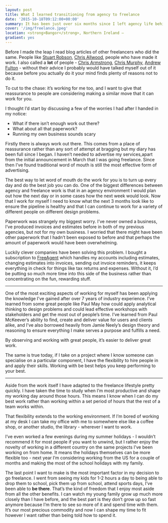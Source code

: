 ```yaml
---
layout: post
title: What I learned transitioning from agency to freelance
date: '2015-10-18T09:12:00+00:00'
summary: It has been just over six months since I left agency life behind and started a new chapter in my career as a freelance designer.  Now is the perfect time to stop and reflect on what the last six months have been like and share my journey.
cover: '/img/freelance.jpeg'
location: <strong>Bangor</strong>, Northern Ireland —
gradient: yes
---
```


Before I made the leap I read blog articles of other freelancers who did the same. People like [Stuart Robson](http://www.alwaystwisted.com/), [Chris Allwood](http://cdja.co.uk/), people who have made it work. I also called a **lot** of people - [Chris Armstrong](http://chris-armstrong.com/), [Chris Murphy](http://www.christophermurphy.org/), [Andrew Fulton](https://theturf.io/) - without their advice I probably would have talked myself out of it because before you actually do it your mind finds plenty of reasons not to do it.

To cut to the chase: it’s working for me too, and I want to give that reassurance to people are considering making a similar move that it can work for you.

I thought I’d start by discussing a few of the worries I had after I handed in my notice:

- What if there isn’t enough work out there?
- What about all that paperwork?
- Running my own business sounds scary

Firstly there is always work out there. This comes from a place of reassurance rather than any sort of attempt at bragging but my diary has been full since I began. I haven’t needed to advertise my services,apart from the initial announcement in March that I was going freelance. Since then I’ve found traditional word of mouth is still the most effective form of advertising.

The best way to let word of mouth do the work for you is to turn up every day and do the best job you can do. One of the biggest differences between agency and freelance work is that in an agency environment I would plan out how the next day or in some cases how the next week would look. Now that I work for myself I need to know what the next 3 months look like to ensure the pipeline is healthy and that I can continue to work for a variety of different people on different design problems.

Paperwork was strangely my biggest worry. I’ve never owned a business, I’ve produced invoices and estimates before in both of my previous agencies, but not for my own business. I worried that there might have been other paperwork that I hadn’t been exposed to before and that perhaps the amount of paperwork would have been overwhelming.

Luckily clever companies have been solving this problem. I bought a subscription to [FreeAgent](http://fre.ag/44l7su5c) which handles my accounts including estimates, changing estimates into invoices, sending out invoice reminders, it keeps everything in check for things like tax returns and expenses. Without it, I’d be putting so much more time into this side of the business rather than concentrating on the fun, rewarding stuff.

<hr>

One of the most exciting aspects of working for myself has been applying the knowledge I’ve gained after over 7 years of industry experience. I’ve learned from some great people like Paul May how could apply analytical thinking to design problems and could lead effective workshops with stakeholders and get the most out of people’s time. I’ve learned from Paul McKeever’s ability to find, create and deliver value for users and clients alike, and I’ve also borrowed heavily from Jamie Neely’s design theory and reasoning to ensure everything I make serves a purpose and fulfills a need.

By observing and working with great people, it’s easier to deliver great work.

The same is true today, if I take on a project where I know someone can specialise on a particular component, I have the flexibility to hire people in and apply their skills. Working with be best helps you keep performing to your best.

<hr>

Aside from the work itself I have adapted to the freelance lifestyle pretty quickly. I have taken the time to study when I’m most productive and shape my working day around those hours. This means I know when I can do my best work rather than working within a set period of hours that the rest of a team works within.

That flexibility extends to the working environment. If I’m bored of working at my desk I can take my office with me to somewhere else like a coffee shop, or another studio, the library - wherever I want to work.

I’ve even worked a few evenings during my summer holidays - I wouldn’t recommend it for most people if you want to unwind, but I rather enjoy the novelty of working in a different country on the same projects I’ve been working on from home. It means the holidays themselves can be more flexible too - next year I’m considering working from the US for a couple of months and making the most of the school holidays with my family.

The last point I want to make is the most important factor in my decision to go freelance. I went from seeing my kids for 1-2 hours a day to being able to drop them to school, pick them up from school, attend sports days, I’ve been able to **be there**. That’s the kind of freedom that I enjoy most aside from all the other benefits. I can watch my young family grow up much more closely than I have before, and the best part is they don’t grow up so fast anymore because I’m there to see so more of it and spend time with them. It’s our most precious commodity and now I can shape my time to fit however I want rather than being told how to spend it.
